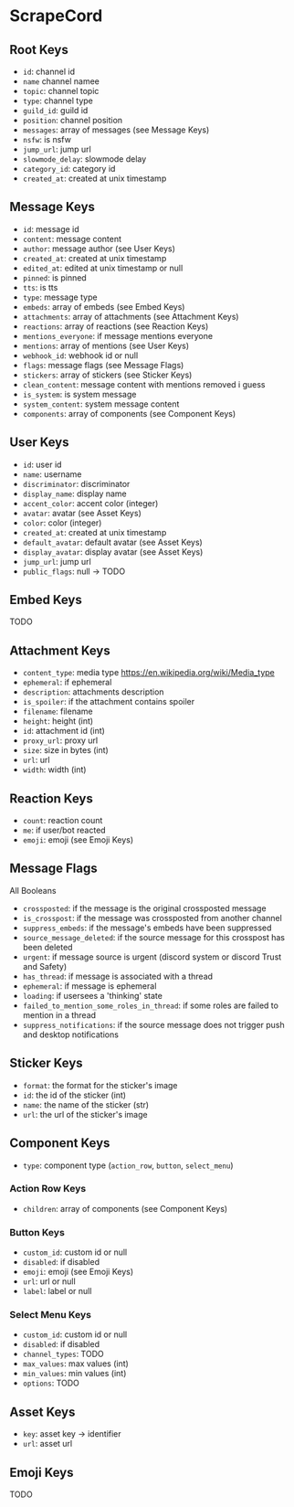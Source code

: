 # ScrapeCord

## Root Keys
- `id`: channel id
- `name` channel namee
- `topic`: channel topic
- `type`: channel type
- `guild_id`: guild id
- `position`: channel position
- `messages`: array of messages (see Message Keys)
- `nsfw`: is nsfw
- `jump_url`: jump url
- `slowmode_delay`: slowmode delay
- `category_id`: category id
- `created_at`: created at unix timestamp

## Message Keys
- `id`: message id
- `content`: message content
- `author`: message author (see User Keys)
- `created_at`: created at unix timestamp
- `edited_at`: edited at unix timestamp or null
- `pinned`: is pinned
- `tts`: is tts
- `type`: message type
- `embeds`: array of embeds (see Embed Keys)
- `attachments`: array of attachments (see Attachment Keys)
- `reactions`: array of reactions (see Reaction Keys)
- `mentions_everyone`: if message mentions everyone
- `mentions`: array of mentions (see User Keys)
- `webhook_id`: webhook id or null
- `flags`: message flags (see Message Flags)
- `stickers`: array of stickers (see Sticker Keys)
- `clean_content`: message content with mentions removed i guess
- `is_system`: is system message
- `system_content`: system message content
- `components`: array of components (see Component Keys)

## User Keys
- `id`: user id
- `name`: username
- `discriminator`: discriminator
- `display_name`: display name
- `accent_color`: accent color (integer)
- `avatar`: avatar (see Asset Keys)
- `color`: color (integer)
- `created_at`: created at unix timestamp
- `default_avatar`: default avatar (see Asset Keys)
- `display_avatar`: display avatar (see Asset Keys)
- `jump_url`: jump url
- `public_flags`: null -> TODO

## Embed Keys
TODO

## Attachment Keys
- `content_type`: media type https://en.wikipedia.org/wiki/Media_type
- `ephemeral`: if ephemeral
- `description`: attachments description
- `is_spoiler`: if the attachment contains spoiler
- `filename`: filename
- `height`: height (int)
- `id`: attachment id (int)
- `proxy_url`: proxy url
- `size`: size in bytes (int)
- `url`: url
- `width`: width (int)

## Reaction Keys
- `count`: reaction count
- `me`: if user/bot reacted
- `emoji`: emoji (see Emoji Keys)

## Message Flags
All Booleans
- `crossposted`:  if the message is the original crossposted message
- `is_crosspost`:  if the message was crossposted from another channel
- `suppress_embeds`:  if the message's embeds have been suppressed
- `source_message_deleted`:  if the source message for this crosspost has been deleted
- `urgent`: if message source is urgent (discord system or discord Trust and Safety)
- `has_thread`: if message is associated with a thread
- `ephemeral`: if message is ephemeral
- `loading`: if usersees a 'thinking' state
- `failed_to_mention_some_roles_in_thread`: if some roles are failed to mention in a thread 
- `suppress_notifications`: if the source message does not trigger push and desktop notifications

## Sticker Keys
- `format`: the format for the sticker's image
- `id`: the id of the sticker (int)
- `name`: the name of the sticker (str)
- `url`: the url of the sticker's image

## Component Keys
- `type`: component type (`action_row`, `button`, `select_menu`)

### Action Row Keys
- `children`: array of components (see Component Keys)

### Button Keys
- `custom_id`: custom id or null
- `disabled`: if disabled
- `emoji`: emoji (see Emoji Keys)
- `url`: url or null
- `label`: label or null

### Select Menu Keys
- `custom_id`: custom id or null
- `disabled`: if disabled
- `channel_types`: TODO
- `max_values`: max values (int)
- `min_values`: min values (int)
- `options`: TODO

## Asset Keys
- `key`: asset key -> identifier
- `url`: asset url

## Emoji Keys
TODO
